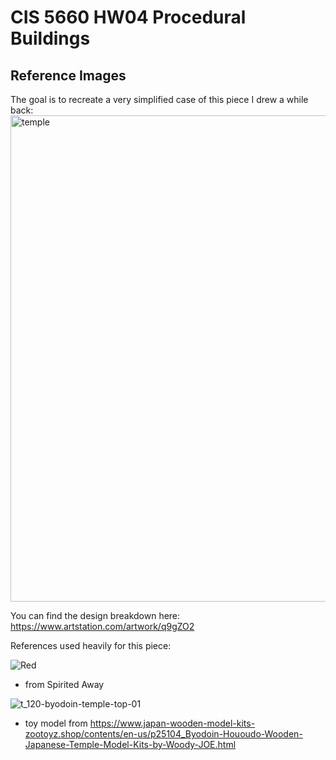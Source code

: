 # CIS 5660 HW04 Procedural Buildings

## Reference Images
The goal is to recreate a very simplified case of this piece I drew a while back:
<img width="778" alt="temple" src="https://github.com/user-attachments/assets/625699f9-a808-4a03-afb0-c0d504618b6b" />

You can find the design breakdown here:
https://www.artstation.com/artwork/q9gZO2

References used heavily for this piece:

![Red](https://github.com/user-attachments/assets/4c7f6f81-8351-4cee-891a-56d304fa12b7)
- from Spirited Away

![t_120-byodoin-temple-top-01](https://github.com/user-attachments/assets/b763c3a2-b052-43a6-88a2-f43c5ceb0217)
- toy model from https://www.japan-wooden-model-kits-zootoyz.shop/contents/en-us/p25104_Byodoin-Hououdo-Wooden-Japanese-Temple-Model-Kits-by-Woody-JOE.html
